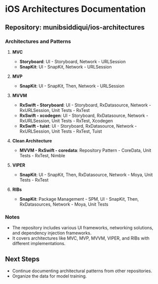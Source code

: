 # iOS Architectures Documentation

## Repository: munibsiddiqui/ios-architectures

### Architectures and Patterns

1. **MVC**
   - **Storyboard**: UI - Storyboard, Network - URLSession
   - **SnapKit**: UI - SnapKit, Network - URLSession

2. **MVP**
   - **SnapKit**: UI - SnapKit, Then, Network - URLSession

3. **MVVM**
   - **RxSwift - Storyboard**: UI - Storyboard, RxDatasource, Network - RxURLSession, Unit Tests - RxTest
   - **RxSwift - xcodegen**: UI - Storyboard, RxDatasource, Network - RxURLSession, Unit Tests - RxTest, Xcodegen
   - **RxSwift - tuist**: UI - Storyboard, RxDatasource, Network - RxURLSession, Unit Tests - RxTest, Tuist

4. **Clean Architecture**
   - **MVVM - RxSwift - coredata**: Repository Pattern - CoreData, Unit Tests - RxTest, Nimble

5. **VIPER**
   - **SnapKit**: UI - SnapKit, Then, RxDatasource, Network - Moya, Unit Tests - RxTest

6. **RIBs**
   - **SnapKit**: Package Management - SPM, UI - SnapKit, Then, RxDatasources, Network - Moya, Unit Tests

### Notes
- The repository includes various UI frameworks, networking solutions, and dependency injection frameworks.
- It covers architectures like MVC, MVP, MVVM, VIPER, and RIBs with different implementations.

## Next Steps
- Continue documenting architectural patterns from other repositories.
- Organize the data for model training.
